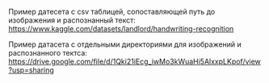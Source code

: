 Пример датесета с csv таблицей, сопоставляющей путь до изображения и распознанный текст:  
https://www.kaggle.com/datasets/landlord/handwriting-recognition  
  
Пример датасета с отдельными директориями для изображений и распознанного тектса:  
https://drive.google.com/file/d/1Qki21iEcg_iwMo3kWuaHi5AlxxpLKpof/view?usp=sharing  
